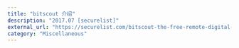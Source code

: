 ```yaml
---
title: "bitscout 介绍"
description: "2017.07 [securelist]"
external_url: "https://securelist.com/bitscout-the-free-remote-digital-forensics-tool-builder/78991/"
category: "Miscellaneous"
---
```

